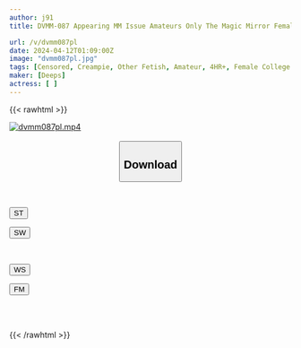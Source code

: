 ```yaml
---
author: j91
title: DVMM-087 Appearing MM Issue Amateurs Only The Magic Mirror Female College Student Challenges Herself To Change Clothes In A Bikini Under The Blue Sky! Big Dick Released In Time Up And Fucked Immediately! Continuous Creampie With Big Dick Pursuit Piston That Won't Stop Even If You Cum!

url: /v/dvmm087pl
date: 2024-04-12T01:09:00Z
image: "dvmm087pl.jpg"
tags: [Censored, Creampie, Other Fetish, Amateur, 4HR+, Female College Student, Impromptu Sex	]
maker: [Deeps]
actress: [ ]
---
```



{{< rawhtml >}}

<div class="video" data-videoid="2LXKD9rpZkTZrpm">
    <a href="javascript:;">
        <img src="/v/dvmm087pl/dvmm087pl.jpg" width="WIDTH" height="HEIGHT" alt="dvmm087pl.mp4" loading="lazy">
    </a>
</div>

<script type="text/javascript" src="https://j91.asia/asset/on-demand-st.js"></script>

<br>
  <link rel="stylesheet" href="https://j91.asia/asset/bs5.css">
  
  <center>
  <button class="btn btn-primary" type="button" data-bs-toggle="collapse" data-bs-target=".multi-collapse" aria-expanded="false" aria-controls="multiCollapseExample1 multiCollapseExample2"><h2>Download</h2></button></center>
</p>
<div class="row">
  <div class="col">
    <div class="collapse multi-collapse" id="multiCollapseExample1">
      <div class="card card-body">
	      	      <br>
<div class="buttons">  
<p><a href="https://streamtape.to/v/2LXKD9rpZkTZrpm" target="_blank"><button class="btn-hover color-3"><i class="fa fa-download"></i> ST</button></a></p>
<p><a href="https://asnwish.com/o23igskpnc8a" target="_blank"><button class="btn-hover color-2"><i class="fa fa-download"></i> SW</button></a></p></div>
    </div>
  </div>
</div>
  <div class="col">
    <div class="collapse multi-collapse" id="multiCollapseExample2">
      <div class="card card-body">
	      <br>
<div class="buttons">
<p><a href="javascript:;"><button class="btn-hover color-9"><i class="fa fa-download"></i> WS</button></a></p>
<p><a href="javascript:;"><button class="btn-hover color-8"><i class="fa fa-download"></i> FM</button></a></p></div>
<br><br>
      </div>
    </div>
  </div>
</div>

{{< /rawhtml >}}